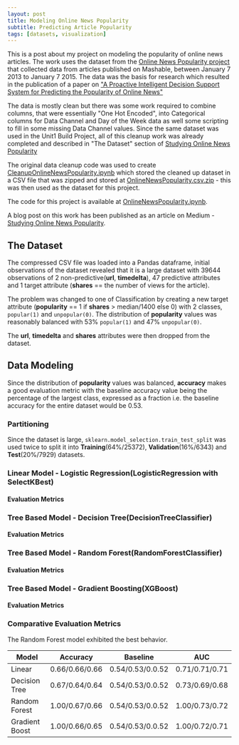 ```yaml
---
layout: post
title: Modeling Online News Popularity
subtitle: Predicting Article Popularity
tags: [datasets, visualization]
---
```


This is a post about my project  on modeling the popularity of online news articles. The work uses the dataset from the [Online News Popularity project](https://archive.ics.uci.edu/ml/datasets/online+news+popularity) that collected data from articles published on Mashable, between January 7 2013 to January 7 2015. The data was the basis for research which resulted in the publication of a paper on ["A Proactive Intelligent Decision Support System for Predicting the Popularity of Online News"](https://www.researchgate.net/publication/283510525_A_Proactive_Intelligent_Decision_Support_System_for_Predicting_the_Popularity_of_Online_News)

The data is mostly clean but there was some work required to combine columns, that were essentially "One Hot Encoded", into  Categorical columns for  Data Channel and Day of the Week data as well some scripting to fill in some missing Data Channel values. Since the same dataset was used in the Unit1 Build Project, all of this cleanup work was already completed and described in "The Dataset" section of [Studying Online News Popularity](https://nsriniva.github.io/2020-10-23-DSPT9-Unit1-BuildProject/)

The original data cleanup code was used to create [CleanupOnlineNewsPopularity.ipynb](https://github.com/nsriniva/DS-Unit-2-Build/blob/main/CleanupOnlineNewsPopularity.ipynb) which stored the cleaned up dataset in a CSV file that was zipped and stored at [OnlineNewsPopularity.csv.zip](https://github.com/nsriniva/DS-Unit-2-Build/blob/main/OnlineNewsPopularity.csv.zip) - this was then used as the dataset for this project.

The code for this project is available at [OnlineNewsPopularity.ipynb](https://raw.githubusercontent.com/nsriniva/DS-Unit-2-Build/master/OnlineNewsPopularity.ipynb). 

A blog post on this work has been published as an article on Medium - [Studying Online News Popularity](https://srini-nariangadu.medium.com/studying-online-news-popularity-8bbf2fb3f89b).

## The Dataset

The compressed CSV file was loaded into a Pandas dataframe, initial observations of the dataset revealed that it is a large dataset with 39644 observations of 2 non-predictive(**url**, **timedelta**), 47 predictive attributes and 1 target attribute (**shares** == the number of views for the article). 

The problem was changed to one of Classification by creating a new target attribute (**popularity** == 1 if **shares** > median/1400 else 0) with 2 classes, `popular(1)` and `unpopular(0)`. The distribution of **popularity** values was reasonably balanced with 53% `popular(1)` and 47% `unpopular(0)`.

The **url**, **timedelta** and **shares** attributes were then dropped from the dataset.

## Data Modeling
Since the distribution of **popularity** values was balanced, **accuracy** makes a good evaluation metric with the baseline accuracy value being the percentage of the largest class, expressed as a fraction i.e. the baseline accuracy for the entire dataset would be 0.53. 

### Partitioning
Since the dataset is large, `sklearn.model_selection.train_test_split` was used twice to split it into **Training**(64%/25372), **Validation**(16%/6343) and **Test**(20%/7929) datasets.

### Linear Model - Logistic Regression(LogisticRegression with SelectKBest) 

#### Evaluation Metrics

### Tree Based Model - Decision Tree(DecisionTreeClassifier)

#### Evaluation Metrics

### Tree Based Model - Random Forest(RandomForestClassifier)

#### Evaluation Metrics

### Tree Based Model - Gradient Boosting(XGBoost)

#### Evaluation Metrics

### Comparative Evaluation Metrics

The Random Forest model exhibited the best behavior.

| Model | Accuracy | Baseline | AUC |
|-------|--------|---------|----|
| Linear | 0.66/0.66/0.66 | 0.54/0.53/0.0.52 | 0.71/0.71/0.71|
| Decision Tree | 0.67/0.64/0.64 | 0.54/0.53/0.0.52 | 0.73/0.69/0.68|
| Random Forest | 1.00/0.67/0.66 | 0.54/0.53/0.0.52 | 1.00/0.73/0.72|
| Gradient Boost | 1.00/0.66/0.65 | 0.54/0.53/0.0.52 | 1.00/0.72/0.71|
